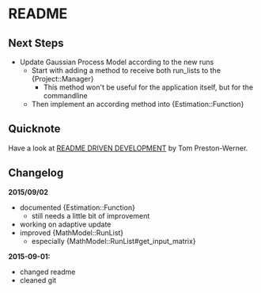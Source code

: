 README
======

Next Steps
----------

* Update Gaussian Process Model according to the new runs
  * Start with adding a method to receive both run_lists to the {Project::Manager}
    * This method won't be useful for the application itself, but for the commandline
  * Then implement an according method into {Estimation::Function}


Quicknote
---------

Have a look at [README DRIVEN DEVELOPMENT](http://tom.preston-werner.com/2010/08/23/readme-driven-development.html) by Tom Preston-Werner.


Changelog
---------

**2015/09/02**
* documented {Estimation::Function}
  * still needs a little bit of improvement
* working on adaptive update
* improved {MathModel::RunList}
  * especially {MathModel::RunList#get_input_matrix}

**2015-09-01:**
* changed readme
* cleaned git
